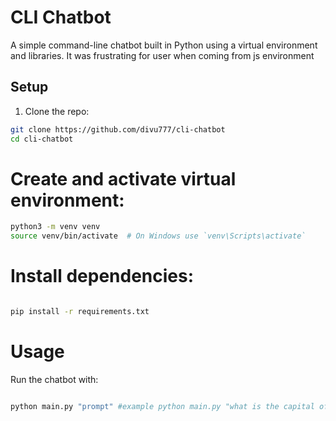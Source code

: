 # CLI Chatbot

A simple command-line chatbot built in Python using a virtual environment and libraries.
It was frustrating for user when coming from js environment

## Setup

1. Clone the repo:

```bash
git clone https://github.com/divu777/cli-chatbot
cd cli-chatbot
```

# Create and activate virtual environment:

```bash
python3 -m venv venv
source venv/bin/activate  # On Windows use `venv\Scripts\activate`
```
# Install dependencies:

```bash

pip install -r requirements.txt
```
# Usage
Run the chatbot with:

```bash

python main.py "prompt" #example python main.py "what is the capital of india"

```